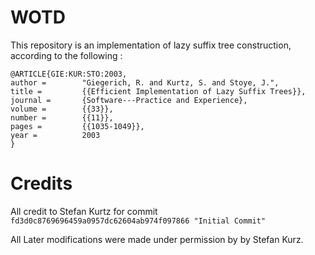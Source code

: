 # WOTD

This repository is an implementation of lazy suffix tree construction, according to the
following :

```
@ARTICLE{GIE:KUR:STO:2003,
author =        "Giegerich, R. and Kurtz, S. and Stoye, J.",
title =         {{Efficient Implementation of Lazy Suffix Trees}},
journal =       {Software---Practice and Experience},
volume =        {{33}},
number =        {{11}},
pages =         {{1035-1049}},
year =          2003
}
```

# Credits

All credit to Stefan Kurtz for commit
`fd3d0c8769696459a0957dc62604ab974f097866 "Initial Commit"`

All Later modifications were made under permission by by Stefan Kurz.
